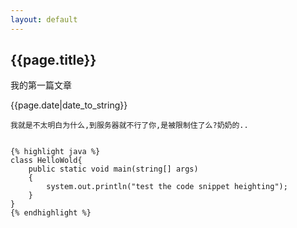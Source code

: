 ```yaml
---
layout: default
---
```

<h2>{{page.title}}</h2>
<p>我的第一篇文章</p>
<p>{{page.date|date_to_string}}</p>

	我就是不太明白为什么,到服务器就不行了你,是被限制住了么?奶奶的..
	

	{% highlight java %}
	class HelloWold{
		public static void main(string[] args)
		{
			system.out.println("test the code snippet heighting");
		}
	}
	{% endhighlight %}
